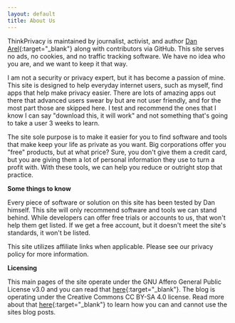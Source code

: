 ```yaml
---
layout: default
title: About Us
---
```


ThinkPrivacy is maintained by journalist, activist, and author [Dan Arel](https://www.danarel.com){:target="_blank"} along with contributors via GitHub. This site serves no ads, no cookies, and no traffic tracking software. We have no idea who you are, and we want to keep it that way.

I am not a security or privacy expert, but it has become a passion of mine. This site is designed to help everyday internet users, such as myself, find apps that help make privacy easier. There are lots of amazing apps out there that advanced users swear by but are not user friendly, and for the most part those are skipped here. I test and recommend the ones that I know I can say "download this, it will work" and not something that's going to take a user 3 weeks to learn.

The site sole purpose is to make it easier for you to find software and tools that make keep your life as private as you want. Big corporations offer you "free" products, but at what price? Sure, you don't give them a credit card, but you are giving them a lot of personal information they use to turn a profit with. With these tools, we can help you reduce or outright stop that practice.

**Some things to know**

Every piece of software or solution on this site has been tested by Dan himself. This site will only recommend software and tools we can stand behind.
While developers can offer free trials or accounts to us, that won't help them get listed. If we get a free account, but it doesn't meet the site's standards, it won't be listed.

This site utilizes affiliate links when applicable. Please see our privacy policy for more information.

**Licensing**

This main pages of the site operate under the GNU Affero General Public License v3.0 and you can read that [here](https://github.com/danarel/realprivacy/blob/master/LICENSE){:target="_blank"}. The blog is operating under the Creative Commons CC BY-SA 4.0 license. Read more about that [here](https://creativecommons.org/licenses/by-sa/4.0/){:target="_blank"} to learn how you can and cannot use the sites blog posts.